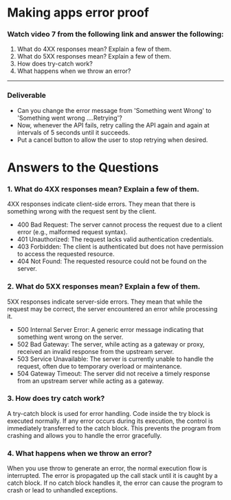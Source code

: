 # Making apps error proof  

### Watch video 7 from the following link and answer the following:

1. What do 4XX responses mean? Explain a few of them.
2. What do 5XX responses mean? Explain a few of them.
3. How does try-catch work?
4. What happens when we throw an error?

---

### Deliverable

- Can you change the error message from 'Something went Wrong' to 'Something went wrong ....Retrying'?
- Now, whenever the API fails, retry calling the API again and again at intervals of 5 seconds until it succeeds.
- Put a cancel button to allow the user to stop retrying when desired.

# Answers to the Questions

### 1. What do 4XX responses mean? Explain a few of them.

4XX responses indicate client-side errors. They mean that there is something wrong with the request sent by the client.
- 400 Bad Request: The server cannot process the request due to a client error (e.g., malformed request syntax).
- 401 Unauthorized: The request lacks valid authentication credentials.
- 403 Forbidden: The client is authenticated but does not have permission to access the requested resource.
- 404 Not Found: The requested resource could not be found on the server.

### 2. What do 5XX responses mean? Explain a few of them.

5XX responses indicate server-side errors. They mean that while the request may be correct, the server encountered an error while processing it.
- 500 Internal Server Error: A generic error message indicating that something went wrong on the server.
- 502 Bad Gateway: The server, while acting as a gateway or proxy, received an invalid response from the upstream server.
- 503 Service Unavailable: The server is currently unable to handle the request, often due to temporary overload or maintenance.
- 504 Gateway Timeout: The server did not receive a timely response from an upstream server while acting as a gateway.

### 3. How does try catch work?

A try-catch block is used for error handling. Code inside the try block is executed normally. If any error occurs during its execution, the control is immediately transferred to the catch block. This prevents the program from crashing and allows you to handle the error gracefully.

### 4. What happens when we throw an error?

When you use throw to generate an error, the normal execution flow is interrupted. The error is propagated up the call stack until it is caught by a catch block. If no catch block handles it, the error can cause the program to crash or lead to unhandled exceptions.

  
